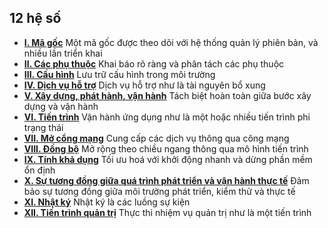## 12 hệ số

<ul class="list pl0">
    <li class="pv4 pv4-ns bb b--black-10"><b class="db f4 mb1"><a href="./codebase" class="link purple underline-hover">I. Mã gốc</a></b>
        <span class="f4 db lh-copy">Một mã gốc được theo dõi với hệ thống quản lý phiên bản, và nhiều lần triển khai</span>
    </li>
    <li class="pv4 pv4-ns bb b--black-10"><b class="db f4 mb1"><a href="./dependencies" class="link purple underline-hover">II. Các phụ thuộc</a></b>
        <span class="f4 db lh-copy">Khai báo rõ ràng và phân tách các phụ thuộc</span>
    </li>
    <li class="pv4 pv4-ns bb b--black-10"><b class="db f4 mb1"><a href="./config" class="link purple underline-hover">III. Cấu hình</a></b>
        <span class="f4 db lh-copy">Lưu trữ cấu hình trong môi trường</span>
    </li>
    <li class="pv4 pv4-ns bb b--black-10"><b class="db f4 mb1"><a href="./backing-services" class="link purple underline-hover">IV. Dịch vụ hỗ trợ</a></b>
        <span class="f4 db lh-copy">Dịch vụ hỗ trợ như là tài nguyên bổ xung</span>
    </li>
    <li class="pv4 pv4-ns bb b--black-10"><b class="db f4 mb1"><a href="./build-release-run" class="link purple underline-hover">V. Xây dựng, phát hành, vận hành</a></b>
        <span class="f4 db lh-copy">Tách biệt hoàn toàn giữa bước xây dựng và vận hành</span>
    </li>
    <li class="pv4 pv4-ns bb b--black-10"><b class="db f4 mb1"><a href="./processes" class="link purple underline-hover">VI. Tiến trình</a></b>
        <span class="f4 db lh-copy">Vận hành ứng dụng như là một hoặc nhiều tiến trình phi trạng thái </span>
    </li>
    <li class="pv4 pv4-ns bb b--black-10"><b class="db f4 mb1"><a href="./port-binding" class="link purple underline-hover">VII. Mở cổng mạng</a></b>
        <span class="f4 db lh-copy">Cung cấp các dịch vụ thông qua công mạng</span>
    </li>
    <li class="pv4 pv4-ns bb b--black-10"><b class="db f4 mb1"><a href="./concurrency" class="link purple underline-hover">VIII. Đồng bộ</a></b>
        <span class="f4 db lh-copy">Mở rộng theo chiều ngang thông qua mô hình tiến trình</span>
    </li>
    <li class="pv4 pv4-ns bb b--black-10"><b class="db f4 mb1"><a href="./disposability" class="link purple underline-hover">IX. Tính khả dụng</a></b>
        <span class="f4 db lh-copy">Tối ưu hoá với khởi động nhanh và dừng phần mềm ổn định</span>
    </li>
    <li class="pv4 pv4-ns bb b--black-10"><b class="db f4 mb1"><a href="./dev-prod-parity" class="link purple underline-hover">X. Sự tương đồng giữa quá trình phát triển và vận hành thực tế</a></b>
        <span class="f4 db lh-copy">Đảm bảo sự tương đồng giữa môi trường phát triển, kiểm thử và thực tế </span>
    </li>
    <li class="pv4 pv4-ns bb b--black-10"><b class="db f4 mb1"><a href="./logs" class="link purple underline-hover">XI. Nhật ký</a></b>
        <span class="f4 db lh-copy">Nhật ký là các luồng sự kiện</span>
    </li>
    <li class="pv4 pv4-ns bb b--black-10"><b class="db f4 mb1"><a href="./admin-processes" class="link purple underline-hover">XII. Tiến trình quản trị</a></b>
        <span class="f4 db lh-copy">Thực thi nhiệm vụ quản trị như là một tiến trình </span>
    </li>
</ul>
